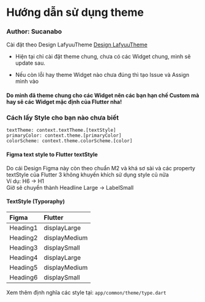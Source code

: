 # Hướng dẫn sử dụng theme
### Author: Sucanabo

Cài đặt theo Design LafyuuTheme
[Design LafyuuTheme](https://www.figma.com/file/xyFSImYZ9qLokdvfi0iFL9/Lafyuu-E-commerce-UI-Kit-for-Figma-(Community)-(Copy)?node-id=0%3A1&t=pjr2al5B7GeW2slb-0)

* Hiện tại chỉ cài đặt theme chung, chưa có các Widget chung, mình sẽ update sau.

* Nếu còn lỗi hay theme Widget nào chưa đúng thì tạo Issue và Assign mình vào

#### Do minh đã theme chung cho các Widget nên các bạn hạn chế Custom mà hay sẽ các Widget mặc định của Flutter nha!

### Cách lấy Style cho bạn nào chưa biết

```
textTheme: context.textTheme.[textStyle]
primaryColor: context.theme.[primaryColor]
colorScheme: context.theme.colorScheme.[color]
```
#### Figma text style to Flutter textStyle

Do cái Design Figma này còn theo chuẩn M2 và khá sơ sài và các property textStyle của Flutter 3 không khuyến khích sử dụng style cũ nữa
<br>
Ví dụ: H6 -> H1
<br>
Giờ sẽ chuyển thành Headline Large -> LabelSmall
<br>

#### TextStyle (Typoraphy)

| Figma     | Flutter        |
|:----------|:---------------|
| Heading1  | displayLarge   |
| Heading2  | displayMedium  |
| Heading3  | displaySmall   |
| Heading4  | displayLarge   |
| Heading5  | displayMedium  |
| Heading6  | displaySmall   |

Xem thêm định nghĩa các style tại: `app/common/theme/type.dart`






